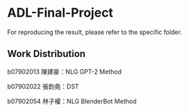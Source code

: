 # ADL-Final-Project

For reproducing the result, please refer to the specific folder.

## Work Distribution

b07902013 陳建豪：NLG GPT-2 Method

b07902022 張鈞堯：DST

b07902054 林子權：NLG BlenderBot Method
